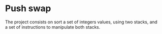 # Push swap

The project consists on sort a set of integers values, using two stacks, and a set of instructions to manipulate both stacks.  

